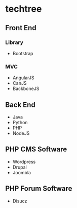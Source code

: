 # techtree

## Front End

### Library
- Bootstrap

### MVC
- AngularJS
- CanJS
- BackboneJS

## Back End
- Java
- Python
- PHP
- NodeJS

## PHP CMS Software
- Wordpress
- Drupal
- Joombla

## PHP Forum Software
- Disucz
